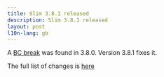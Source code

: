 ```yaml
---
title: Slim 3.8.1 released
description: Slim 3.8.1 released
layout: post
l10n-lang: gb
---
```


A [BC break](https://github.com/slimphp/Slim/issues/2176) was found in 3.8.0. Version 3.8.1 fixes it.

The full list of changes is [here](https://github.com/slimphp/Slim/issues?q=milestone%3A3.8.1+is%3Aclosed)
